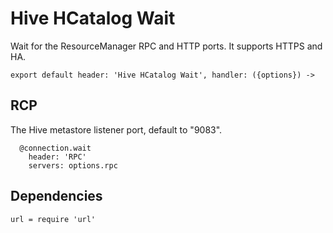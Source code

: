 
# Hive HCatalog Wait

Wait for the ResourceManager RPC and HTTP ports. It supports HTTPS and HA.


    export default header: 'Hive HCatalog Wait', handler: ({options}) ->

## RCP

The Hive metastore listener port, default to "9083".

      @connection.wait
        header: 'RPC'
        servers: options.rpc

## Dependencies

    url = require 'url'
